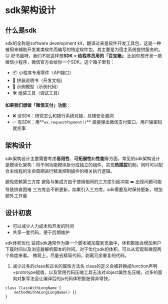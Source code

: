 # sdk架构设计

## 什么是sdk

sdk的全称是software development kit，翻译过来是软件开发工具包，这是一种被用来辅助开发某类软件而编写的特定软件包，其主要是为宿主系统提供服务的。
😕 好书面呀，我们不妨这样想**SDK = 给程序员用的「百宝箱」**
比如你想开发一款微信小程序，微信官方会给你一个SDK。这个箱子里有：

* 📦 小程序专用零件（API接口）
* 📖 拼装说明书（开发文档）
* 🧩 示例模型（示例代码）
* 🛠️ 组装工具（调试工具）

​**如果我们想做「微信支付」功能**​：

* ❌ 没SDK：研究怎么和银行系统对接，处理安全漏洞
* ✅ 有SDK：用**`wx.requestPayment()`** 直接弹出微信支付窗口，用户输密码就完事

## 架构设计

sdk架构设计主要需要考虑**易用性**、**可拓展性**和**性能**等方面，常见的sdk架构设计是模块化架构：将不同功能模块拆分成独立的组件，实现**热插拔**机制，同时可以配合主线程的生命周期进行精准控制插件的相关执行逻辑。

避免依赖第三方库
避免与集成方由于使用相同的三方库引起冲突 ➡️ 出现问题可能导致排查困难
三方库会不断更新，如果引入三方库，sdk需要及时保持更新，增加额外工作量

## 设计初衷

- 可以减少人力成本和开发的时间
- 共享一套代码，便于后期维护

sdk体积优化
监控sdk通常作为第一个脚本被加载到页面中，体积膨胀会增加用户下载时间以及浏览器解析脚本的时间。对于优化sdk的体积，可以从宏观和微观两个角度来看。
微观上，尽量去精简代码，剥离冗余重复的代码。
1. 减少过多的class和过长的属性方法名
class的定义会被转换成function声明+prototype赋值，以及常用代码压缩工具无法对object属性名压缩，过多的面向对象写法会让编译后的js代码体积膨胀得非常快。
```
class ClassWithLongName {
    methodWithALongLongName() {}
}
```

